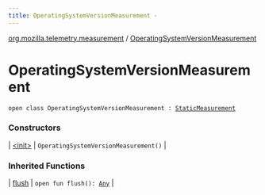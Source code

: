 ```yaml
---
title: OperatingSystemVersionMeasurement - 
---
```


[org.mozilla.telemetry.measurement](../index.html) / [OperatingSystemVersionMeasurement](./index.html)

# OperatingSystemVersionMeasurement

`open class OperatingSystemVersionMeasurement : `[`StaticMeasurement`](../-static-measurement/index.html)

### Constructors

| [&lt;init&gt;](-init-.html) | `OperatingSystemVersionMeasurement()` |

### Inherited Functions

| [flush](../-static-measurement/flush.html) | `open fun flush(): `[`Any`](https://kotlinlang.org/api/latest/jvm/stdlib/kotlin/-any/index.html) |

